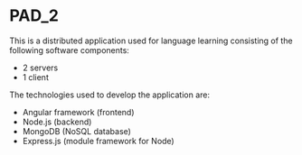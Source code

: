 # PAD_2

This is  a distributed application used for language learning consisting of the following software components: 
- 2 servers
- 1 client

The technologies used to develop the application are:
- Angular framework (frontend)
- Node.js (backend)
- MongoDB (NoSQL database)
- Express.js (module framework for Node)
